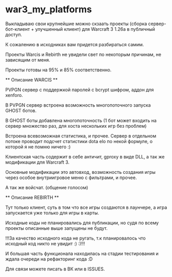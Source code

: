 # war3_my_platforms

Выкладываю свои крупнейшие можно скзаать проекты (сборка сервер-бот-клиент + улучшенный клиент) для Warcraft 3 1.26a в публичный доступ. 

К сожалению в исходниках вам придется разбираться самим.

Проекты Warcis и Rebirth не увидели свет по некоторым причинам, не зависящим от меня.

Проекты готовы на 95% и 85% соответственно.



** Описание WARCIS **


PVPGN сервер с поддержкой паролей с bcrypt шифром, аддон для xenforo.

В PVPGN сервер встроена возможность многопоточного запуска GHOST ботов.

В GHOST боты добавлена многопоточность (1 бот может входить на сервер множество раз, для хоста нескольких игр без проблем)

Встроена всевозможная статистика, и прочее. Сервер в отдельном потоке проводит подсчет статистики dota elo по некой формуле, о которой я не помню ничего :)

Клиентская часть содержит в себе античит, gproxy в виде DLL, а так же модификации для Warcraft 3.

Основные модификации это автовход, возможность создания игры через особое внутриигровое меню с фильтрами, и прочее.

А так же войсчат. (общение голосом)


** Описание REBIRTH **

Тут только клиент, суть в том что все игры создаются в лаунчере, а игра запускается уже только для игры в карты.



Исходные коды не планировались для публикации, но судя по всему проекты описанные выше запущены не будут.

!!!За качество исходного кода не ругать, т.к планировалось что исходный код никто не увидит :) :)!!!

И большая часть функционала находилась на стадии тестирования и ждала очереди на рефакторинг кода :D

Для связи можете писать в ВК или в ISSUES.
